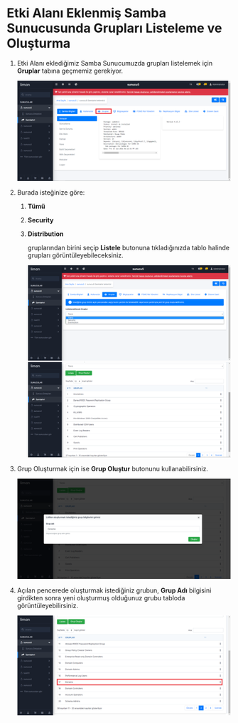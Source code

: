 # Etki Alanı Eklenmiş Samba Sunucusunda Grupları Listeleme ve Oluşturma

1. Etki Alanı eklediğimiz Samba Sunucumuzda grupları listelemek için **Gruplar** tabına geçmemiz gerekiyor.

   <img src="/assets/Grup_1.png">

   

2. Burada isteğinize göre:

   1. **Tümü**

   2. **Security**

   3. **Distribution**

      gruplarından birini seçip **Listele** butonuna tıkladığınızda tablo halinde grupları görüntüleyebileceksiniz.

      <img src="/assets/Grup_2.png">

      <img src="/assets/Grup_3.png">

      

3. Grup Oluşturmak için ise **Grup Oluştur** butonunu kullanabilirsiniz.

   <img src="/assets/Grup_4.png">

   

4. Açılan pencerede oluşturmak istediğiniz grubun, **Grup Adı**  bilgisini girdikten sonra yeni oluşturmuş olduğunuz grubu tabloda görüntüleyebilirsiniz.

   <img src="/assets/Grup_5.png">

   

   